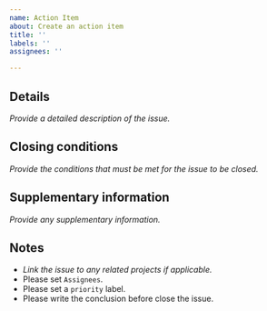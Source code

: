 ```yaml
---
name: Action Item
about: Create an action item
title: ''
labels: ''
assignees: ''

---
```


## Details
_Provide a detailed description of the issue._

## Closing conditions
_Provide the conditions that must be met for the issue to be closed._

## Supplementary information
_Provide any supplementary information._

## Notes
- _Link the issue to any related projects if applicable._
- Please set `Assignees`.
- Please set a `priority` label.
- Please write the conclusion before close the issue.
